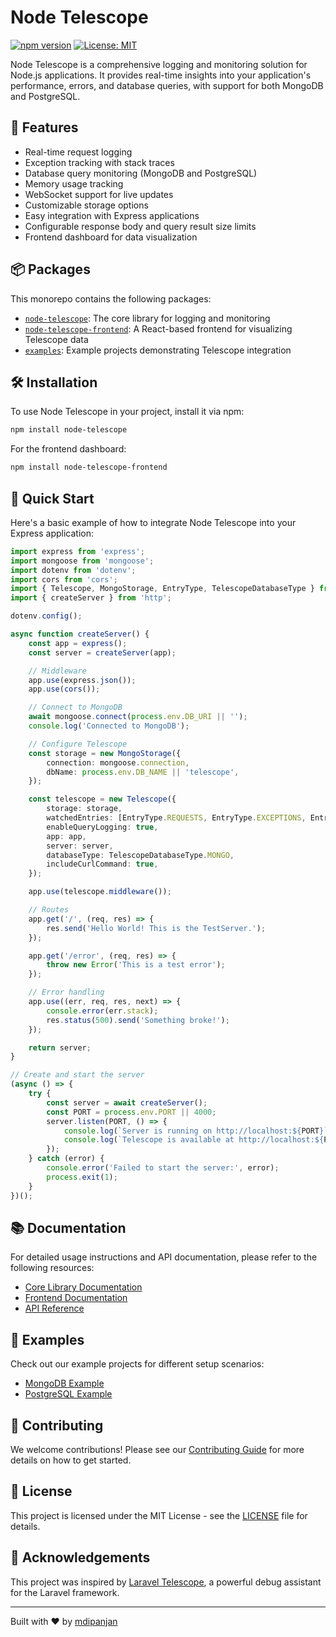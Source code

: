 # Node Telescope

[![npm version](https://badge.fury.io/js/node-telescope.svg)](https://badge.fury.io/js/node-telescope)
[![License: MIT](https://img.shields.io/badge/License-MIT-yellow.svg)](https://opensource.org/licenses/MIT)

Node Telescope is a comprehensive logging and monitoring solution for Node.js applications. It provides real-time insights into your application's performance, errors, and database queries, with support for both MongoDB and PostgreSQL.

## 🚀 Features

- Real-time request logging
- Exception tracking with stack traces
- Database query monitoring (MongoDB and PostgreSQL)
- Memory usage tracking
- WebSocket support for live updates
- Customizable storage options
- Easy integration with Express applications
- Configurable response body and query result size limits
- Frontend dashboard for data visualization

## 📦 Packages

This monorepo contains the following packages:

- [`node-telescope`](./packages/node-telescope): The core library for logging and monitoring
- [`node-telescope-frontend`](./packages/node-telescope-frontend): A React-based frontend for visualizing Telescope data
- [`examples`](./packages/examples): Example projects demonstrating Telescope integration

## 🛠️ Installation

To use Node Telescope in your project, install it via npm:

```bash
npm install node-telescope
```

For the frontend dashboard:

```bash
npm install node-telescope-frontend
```

## 🚦 Quick Start

Here's a basic example of how to integrate Node Telescope into your Express application:

```typescript
import express from 'express';
import mongoose from 'mongoose';
import dotenv from 'dotenv';
import cors from 'cors';
import { Telescope, MongoStorage, EntryType, TelescopeDatabaseType } from 'node-telescope';
import { createServer } from 'http';

dotenv.config();

async function createServer() {
	const app = express();
	const server = createServer(app);

	// Middleware
	app.use(express.json());
	app.use(cors());

	// Connect to MongoDB
	await mongoose.connect(process.env.DB_URI || '');
	console.log('Connected to MongoDB');

	// Configure Telescope
	const storage = new MongoStorage({
		connection: mongoose.connection,
		dbName: process.env.DB_NAME || 'telescope',
	});

	const telescope = new Telescope({
		storage: storage,
		watchedEntries: [EntryType.REQUESTS, EntryType.EXCEPTIONS, EntryType.QUERIES],
		enableQueryLogging: true,
		app: app,
		server: server,
		databaseType: TelescopeDatabaseType.MONGO,
		includeCurlCommand: true,
	});

	app.use(telescope.middleware());

	// Routes
	app.get('/', (req, res) => {
		res.send('Hello World! This is the TestServer.');
	});

	app.get('/error', (req, res) => {
		throw new Error('This is a test error');
	});

	// Error handling
	app.use((err, req, res, next) => {
		console.error(err.stack);
		res.status(500).send('Something broke!');
	});

	return server;
}

// Create and start the server
(async () => {
	try {
		const server = await createServer();
		const PORT = process.env.PORT || 4000;
		server.listen(PORT, () => {
			console.log(`Server is running on http://localhost:${PORT}`);
			console.log(`Telescope is available at http://localhost:${PORT}/telescope`);
		});
	} catch (error) {
		console.error('Failed to start the server:', error);
		process.exit(1);
	}
})();
```

## 📚 Documentation

For detailed usage instructions and API documentation, please refer to the following resources:

- [Core Library Documentation](./packages/node-telescope/README.md)
- [Frontend Documentation](./packages/node-telescope-frontend/README.md)
- [API Reference](./docs/API.md)

## 🧪 Examples

Check out our example projects for different setup scenarios:

- [MongoDB Example](./packages/examples/class-based)
- [PostgreSQL Example](./packages/examples/class-based-pg)

## 🤝 Contributing

We welcome contributions! Please see our [Contributing Guide](./CONTRIBUTING.md) for more details on how to get started.

## 📄 License

This project is licensed under the MIT License - see the [LICENSE](./LICENSE) file for details.

## 🙏 Acknowledgements

This project was inspired by [Laravel Telescope](https://laravel.com/docs/telescope), a powerful debug assistant for the Laravel framework.

---

Built with ❤️ by [mdipanjan](https://github.com/mdipanjan)
